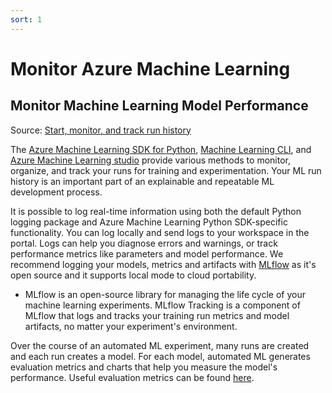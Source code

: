 ```yaml
---
sort: 1
---
```

# Monitor Azure Machine Learning

## Monitor Machine Learning Model Performance
Source: [Start, monitor, and track run history](https://docs.microsoft.com/en-us/azure/machine-learning/how-to-track-monitor-analyze-runs?tabs=python)

The [Azure Machine Learning SDK for Python](https://docs.microsoft.com/en-us/python/api/overview/azure/ml/?view=azure-ml-py), [Machine Learning CLI](https://docs.microsoft.com/en-us/azure/machine-learning/reference-azure-machine-learning-cli), and [Azure Machine Learning studio](https://ml.azure.com/selectWorkspace) provide various methods to monitor, organize, and track your runs for training and experimentation. Your ML run history is an important part of an explainable and repeatable ML development process.

It is possible to log real-time information using both the default Python logging package and Azure Machine Learning Python SDK-specific functionality. You can log locally and send logs to your workspace in the portal.
Logs can help you diagnose errors and warnings, or track performance metrics like parameters and model performance. 
We recommend logging your models, metrics and artifacts with [MLflow](https://mlflow.org/docs/latest/index.html) as it's open source and it supports local mode to cloud portability. 

* MLflow is an open-source library for managing the life cycle of your machine learning experiments. MLflow Tracking is a component of MLflow that logs and tracks your training run metrics and model artifacts, no matter your experiment's environment.

Over the course of an automated ML experiment, many runs are created and each run creates a model. For each model, automated ML generates evaluation metrics and charts that help you measure the model's performance.
Useful evaluation metrics can be found [here](https://docs.microsoft.com/en-us/azure/machine-learning/how-to-understand-automated-ml#classification-metrics).

